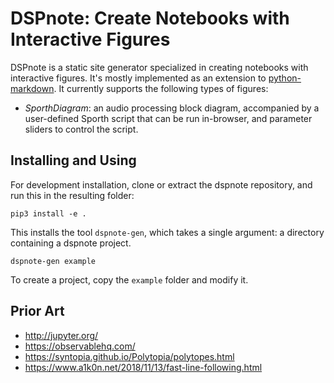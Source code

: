 # DSPnote: Create Notebooks with Interactive Figures

DSPnote is a static site generator specialized in creating notebooks with interactive figures. It's mostly implemented as an extension to [python-markdown](https://github.com/Python-Markdown/markdown). It currently supports the following types of figures:

- *SporthDiagram*: an audio processing block diagram, accompanied by a user-defined Sporth script that can be run in-browser, and parameter sliders to control the script.


## Installing and Using

For development installation, clone or extract the dspnote repository, and run this in the resulting folder:

	pip3 install -e .

This installs the tool `dspnote-gen`, which takes a single argument: a directory containing a dspnote project.

	dspnote-gen example

To create a project, copy the `example` folder and modify it.


## Prior Art

- http://jupyter.org/
- https://observablehq.com/
- https://syntopia.github.io/Polytopia/polytopes.html
- https://www.a1k0n.net/2018/11/13/fast-line-following.html
